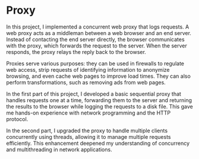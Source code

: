 # Proxy
In this project, I implemented a concurrent web proxy that logs requests. A web proxy acts as a middleman between a web browser and an end server. Instead of contacting the end server directly, the browser communicates with the proxy, which forwards the request to the server. When the server responds, the proxy relays the reply back to the browser.

Proxies serve various purposes: they can be used in firewalls to regulate web access, strip requests of identifying information to anonymize browsing, and even cache web pages to improve load times. They can also perform transformations, such as removing ads from web pages.

In the first part of this project, I developed a basic sequential proxy that handles requests one at a time, forwarding them to the server and returning the results to the browser while logging the requests to a disk file. This gave me hands-on experience with network programming and the HTTP protocol.

In the second part, I upgraded the proxy to handle multiple clients concurrently using threads, allowing it to manage multiple requests efficiently. This enhancement deepened my understanding of concurrency and multithreading in network applications.
